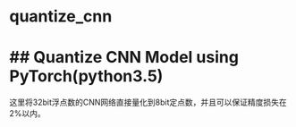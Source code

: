 # quantize_cnn
# ## Quantize CNN Model using PyTorch(python3.5)
这里将32bit浮点数的CNN网络直接量化到8bit定点数，并且可以保证精度损失在2%以内。
